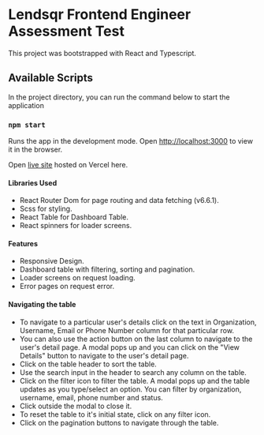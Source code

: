 # Lendsqr Frontend Engineer Assessment Test

This project was bootstrapped with React and Typescript.

## Available Scripts

In the project directory, you can run the command below to start the application

### `npm start`

Runs the app in the development mode.
Open [http://localhost:3000](http://localhost:3000) to view it in the browser.

Open [live site](https://imeh-usoro-lendsqr-fe-test.vercel.app/) hosted on Vercel here.

#### Libraries Used

* React Router Dom for page routing and data fetching (v6.6.1).
* Scss for styling.
* React Table for Dashboard Table.
* React spinners for loader screens.

#### Features

* Responsive Design.
* Dashboard table with filtering, sorting and pagination.
* Loader screens on request loading.
* Error pages on request error.

#### Navigating the table

* To navigate to a particular user's details click on the text in Organization, Username, Email or Phone Number column for that particular row.
* You can also use the action button on the last column to navigate to the user's detail page. A modal pops up and you can click on the "View Details" button to navigate to the user's detail page.
* Click on the table header to sort the table.
* Use the search input in the header to search any column on the table.
* Click on the filter icon to filter the table. A modal pops up and the table updates as you type/select an option. You can filter by organization, username, email, phone number and status.
* Click outside the modal to close it.
* To reset the table to it's initial state, click on any filter icon.
* Click on the pagination buttons to navigate through the table.
